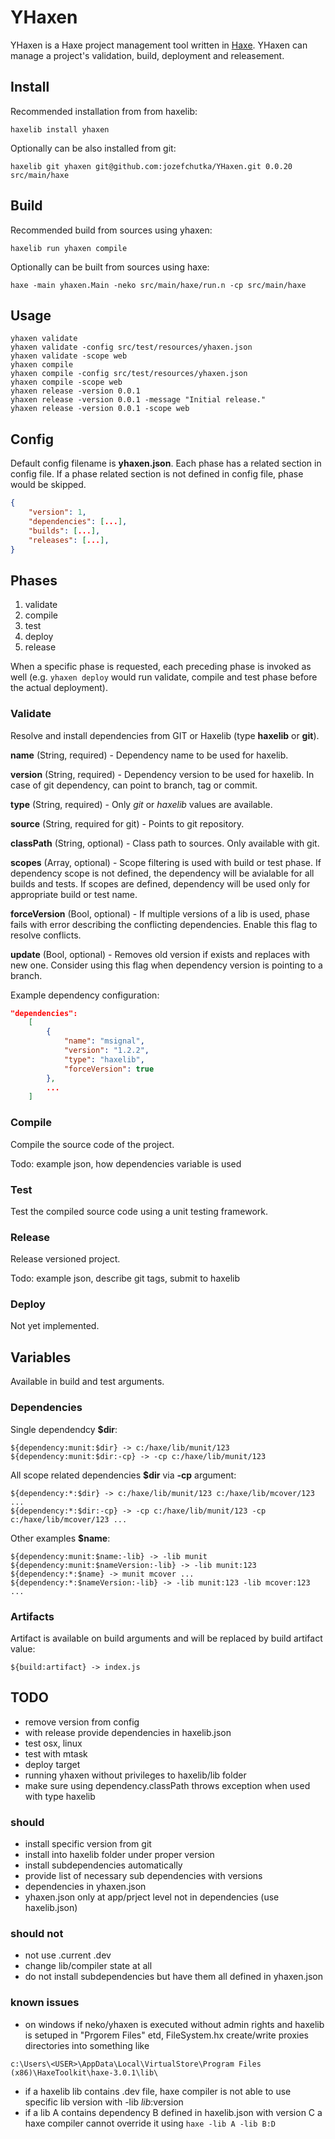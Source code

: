 # YHaxen

YHaxen is a Haxe project management tool written in [Haxe](http://haxe.org/). YHaxen can manage a project's validation, build, deployment and releasement.

## Install

Recommended installation from from haxelib:
```
haxelib install yhaxen
```

Optionally can be also installed from git:
```
haxelib git yhaxen git@github.com:jozefchutka/YHaxen.git 0.0.20 src/main/haxe
```

## Build

Recommended build from sources using yhaxen:
```
haxelib run yhaxen compile
```

Optionally can be built from sources using haxe:
```
haxe -main yhaxen.Main -neko src/main/haxe/run.n -cp src/main/haxe
```

## Usage
```
yhaxen validate
yhaxen validate -config src/test/resources/yhaxen.json
yhaxen validate -scope web
yhaxen compile
yhaxen compile -config src/test/resources/yhaxen.json
yhaxen compile -scope web
yhaxen release -version 0.0.1
yhaxen release -version 0.0.1 -message "Initial release."
yhaxen release -version 0.0.1 -scope web
```

## Config

Default config filename is **yhaxen.json**. Each phase has a related section in config file. If a phase related section is not defined in config file, phase would be skipped.   

```json
{
	"version": 1,
	"dependencies": [...],
	"builds": [...],
	"releases": [...],
}
```

## Phases

1. validate
2. compile
3. test
4. deploy
5. release

When a specific phase is requested, each preceding phase is invoked as well (e.g. `yhaxen deploy` would run validate, compile and test phase before the actual deployment).

### Validate

Resolve and install dependencies from GIT or Haxelib (type **haxelib** or **git**).
 
**name** (String, required) - Dependency name to be used for haxelib.

**version** (String, required) - Dependency version to be used for haxelib. In case of git dependency, can point to branch, tag or commit.

**type** (String, required) - Only *git* or *haxelib* values are available. 

**source** (String, required for git) - Points to git repository.
 
**classPath** (String, optional) - Class path to sources. Only available with git.

**scopes** (Array<String>, optional) - Scope filtering is used with build or test phase. If dependency scope is not defined, the dependency will be avialable for all builds and tests. If scopes are defined, dependency will be used only for appropriate build or test name.

**forceVersion** (Bool, optional) - If multiple versions of a lib is used, phase fails with error describing the conflicting dependencies. Enable this flag to resolve conflicts.

**update** (Bool, optional) - Removes old version if exists and replaces with new one. Consider using this flag when dependency version is pointing to a branch. 

Example dependency configuration:
 
```json
"dependencies":
	[
		{
			"name": "msignal",
			"version": "1.2.2",
			"type": "haxelib",
			"forceVersion": true
		},
		...
	]
```

### Compile

Compile the source code of the project.

Todo: example json, how dependencies variable is used

### Test

Test the compiled source code using a unit testing framework.

### Release

Release versioned project.

Todo: example json, describe git tags, submit to haxelib

### Deploy

Not yet implemented.

## Variables

Available in build and test arguments.

### Dependencies

Single dependendcy **$dir**: 
```
${dependency:munit:$dir} -> c:/haxe/lib/munit/123
${dependency:munit:$dir:-cp} -> -cp c:/haxe/lib/munit/123
```

All scope related dependencies **$dir** via **-cp** argument:
```
${dependency:*:$dir} -> c:/haxe/lib/munit/123 c:/haxe/lib/mcover/123 ...
${dependency:*:$dir:-cp} -> -cp c:/haxe/lib/munit/123 -cp c:/haxe/lib/mcover/123 ...
```

Other examples **$name**:
```
${dependency:munit:$name:-lib} -> -lib munit
${dependency:munit:$nameVersion:-lib} -> -lib munit:123
${dependency:*:$name} -> munit mcover ...
${dependency:*:$nameVersion:-lib} -> -lib munit:123 -lib mcover:123 ...
```

### Artifacts

Artifact is available on build arguments and will be replaced by build artifact value: 

```
${build:artifact} -> index.js
```

## TODO
- remove version from config
- with release provide dependencies in haxelib.json
- test osx, linux
- test with mtask
- deploy target
- running yhaxen without privileges to haxelib/lib folder
- make sure using dependency.classPath throws exception when used with type haxelib 

### should
- install specific version from git
- install into haxelib folder under proper version
- install subdependencies automatically
- provide list of necessary sub dependencies with versions
- dependencies in yhaxen.json
- yhaxen.json only at app/prject level not in dependencies (use haxelib.json)

### should not
- not use .current .dev
- change lib/compiler state at all
- do not install subdependencies but have them all defined in yhaxen.json

### known issues
- on windows if neko/yhaxen is executed without admin rights and haxelib is setuped in "Prgorem Files" etd, FileSystem.hx create/write proxies directories into something like
```
c:\Users\<USER>\AppData\Local\VirtualStore\Program Files (x86)\HaxeToolkit\haxe-3.0.1\lib\
```

- if a haxelib lib contains .dev file, haxe compiler is not able to use specific lib version with -lib $lib:$version
- if a lib A contains dependency B defined in haxelib.json with version C a haxe compiler cannot override it using `haxe -lib A -lib B:D`